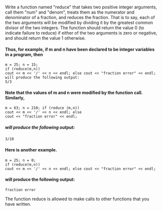 Write a function named "reduce" that takes two positive integer arguments, call them "num" and "denom", treats them as the numerator and denominator of a fraction, and reduces the fraction. That is to say, each of the two arguments will be modified by dividing it by the greatest common divisor of the two integers. The function should return the value 0 (to indicate failure to reduce) if either of the two arguments is zero or negative, and should return the value 1 otherwise. 
#### Thus, for example, if m and n have been declared to be integer variables in a program, then
    m = 25; n = 15;
    if (reduce(m,n))
    cout << m << '/' << n << endl; else cout << "fraction error" << endl; will produce the following output:
    5/3
#### Note that the values of m and n were modified by the function call. Similarly,
    m = 63; n = 210; if (reduce (m,n))
    cout << m << '/' << n << endl; else
    cout << "fraction error" << endl;
##### will produce the following output:
    3/10
#### Here is another example.
    m = 25; n = 0;
    if (reduce(m,n))
    cout << m << '/' << n << endl; else cout << "fraction error" << endl;
#### will produce the following output:
    fraction error
The function reduce is allowed to make calls to other functions that you have written.